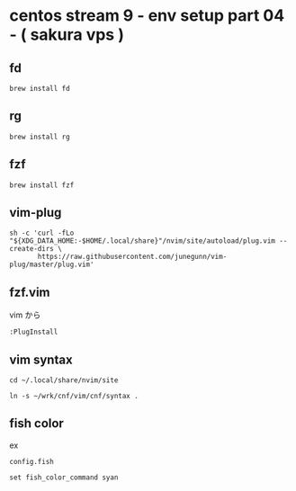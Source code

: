 
# centos stream 9  -  env setup part 04  -  ( sakura vps )


## fd

```
brew install fd
```


## rg

```
brew install rg
```


## fzf

```
brew install fzf
```


## vim-plug

```
sh -c 'curl -fLo "${XDG_DATA_HOME:-$HOME/.local/share}"/nvim/site/autoload/plug.vim --create-dirs \
       https://raw.githubusercontent.com/junegunn/vim-plug/master/plug.vim'
```


## fzf.vim

vim から

```
:PlugInstall
```


## vim syntax

```
cd ~/.local/share/nvim/site

ln -s ~/wrk/cnf/vim/cnf/syntax .
```


## fish color

ex

`config.fish`

```
set fish_color_command syan
```



